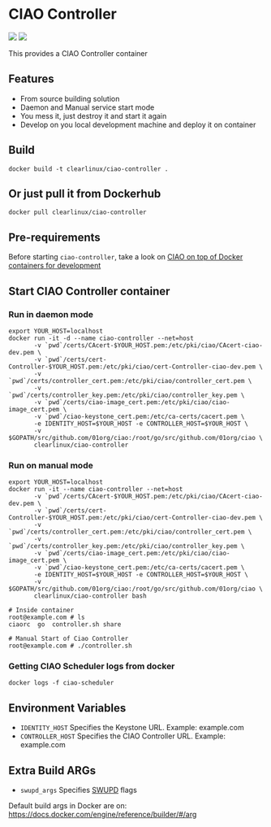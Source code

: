 CIAO Controller
==============
[![](https://images.microbadger.com/badges/image/clearlinux/ciao-controller.svg)](http://microbadger.com/images/clearlinux/ciao-controller "Get your own image badge on microbadger.com")
[![](https://images.microbadger.com/badges/version/clearlinux/ciao-controller.svg)](http://microbadger.com/images/clearlinux/controller "Get your own version badge on microbadger.com")

This provides a CIAO Controller container

Features
--------
- From source building solution
- Daemon and Manual service start mode
- You mess it, just destroy it and start it again
- Develop on you local development machine and deploy it on container

Build
-----
```
docker build -t clearlinux/ciao-controller .
```

Or just pull it from Dockerhub
------------------------------
```
docker pull clearlinux/ciao-controller
```

Pre-requirements
----------------
Before starting ``ciao-controller``, take a look on [CIAO on top of Docker containers for development]()

Start CIAO Controller container
-----------------------------
### Run in daemon mode
```
export YOUR_HOST=localhost
docker run -it -d --name ciao-controller --net=host
       -v `pwd`/certs/CAcert-$YOUR_HOST.pem:/etc/pki/ciao/CAcert-ciao-dev.pem \
       -v `pwd`/certs/cert-Controller-$YOUR_HOST.pem:/etc/pki/ciao/cert-Controller-ciao-dev.pem \
       -v `pwd`/certs/controller_cert.pem:/etc/pki/ciao/controller_cert.pem \
       -v `pwd`/certs/controller_key.pem:/etc/pki/ciao/controller_key.pem \
       -v `pwd`/certs/ciao-image_cert.pem:/etc/pki/ciao/ciao-image_cert.pem \
       -v `pwd`/ciao-keystone_cert.pem:/etc/ca-certs/cacert.pem \
       -e IDENTITY_HOST=$YOUR_HOST -e CONTROLLER_HOST=$YOUR_HOST \
       -v $GOPATH/src/github.com/01org/ciao:/root/go/src/github.com/01org/ciao \
       clearlinux/ciao-controller
```
### Run on manual mode
```
export YOUR_HOST=localhost
docker run -it --name ciao-controller --net=host
       -v `pwd`/certs/CAcert-$YOUR_HOST.pem:/etc/pki/ciao/CAcert-ciao-dev.pem \
       -v `pwd`/certs/cert-Controller-$YOUR_HOST.pem:/etc/pki/ciao/cert-Controller-ciao-dev.pem \
       -v `pwd`/certs/controller_cert.pem:/etc/pki/ciao/controller_cert.pem \
       -v `pwd`/certs/controller_key.pem:/etc/pki/ciao/controller_key.pem \
       -v `pwd`/certs/ciao-image_cert.pem:/etc/pki/ciao/ciao-image_cert.pem \
       -v `pwd`/ciao-keystone_cert.pem:/etc/ca-certs/cacert.pem \
       -e IDENTITY_HOST=$YOUR_HOST -e CONTROLLER_HOST=$YOUR_HOST \
       -v $GOPATH/src/github.com/01org/ciao:/root/go/src/github.com/01org/ciao \
       clearlinux/ciao-controller bash

# Inside container
root@example.com # ls
ciaorc  go  controller.sh share

# Manual Start of Ciao Controller
root@example.com # ./controller.sh
```
### Getting CIAO Scheduler logs from docker
```
docker logs -f ciao-scheduler
```

Environment Variables
---------------------
- ``IDENTITY_HOST`` Specifies the Keystone URL. Example: example.com
- ``CONTROLLER_HOST`` Specifies the CIAO Controller URL. Example: example.com

Extra Build ARGs
----------------
- ``swupd_args`` Specifies [SWUPD](https://clearlinux.org/documentation/swupdate_how_to_run_the_updater.html) flags

Default build args in Docker are on: https://docs.docker.com/engine/reference/builder/#/arg
